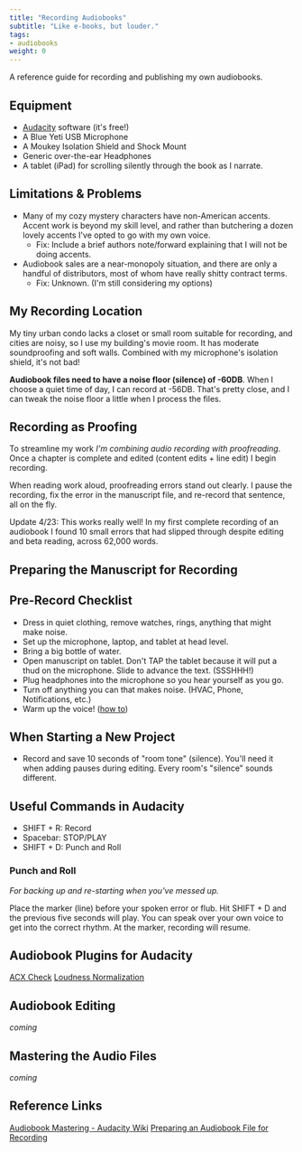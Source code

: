 ```yaml
---
title: "Recording Audiobooks"
subtitle: "Like e-books, but louder."
tags:
- audiobooks
weight: 0
---
```


A reference guide for recording and publishing my own audiobooks.

## Equipment

- [Audacity](https://www.audacityteam.org/) software (it's free!)
- A Blue Yeti USB Microphone
- A Moukey Isolation Shield and Shock Mount
- Generic over-the-ear Headphones
- A tablet (iPad) for scrolling silently through the book as I narrate.

## Limitations & Problems

* Many of my cozy mystery characters have non-American accents. Accent work is beyond my skill level, and rather than butchering a dozen lovely accents I've opted to go with my own voice.
	* Fix: Include a brief authors note/forward explaining that I will not be doing accents.
* Audiobook sales are a near-monopoly situation, and there are only a handful of distributors, most of whom have really shitty contract terms. 
	* Fix: Unknown. (I'm still considering my options)

## My Recording Location

My tiny urban condo lacks a closet or small room suitable for recording, and cities are noisy, so I use my building's movie room. It has moderate soundproofing and soft walls. Combined with my microphone's isolation shield, it's not bad!

**Audiobook files need to have a noise floor (silence) of -60DB**. When I choose a quiet time of day, I can record at -56DB. That's pretty close, and I can tweak the noise floor a little when I process the files.

## Recording as Proofing 

To streamline my work *I'm combining audio recording with proofreading*. Once a chapter is complete and edited (content edits + line edit) I begin recording.

When reading work aloud, proofreading errors stand out clearly. I pause the recording, fix the error in the manuscript file, and re-record that sentence, all on the fly.

Update 4/23: This works really well! In my first complete recording of an audiobook I found 10 small errors that had slipped through despite editing and beta reading, across 62,000 words.

## Preparing the Manuscript for Recording



## Pre-Record Checklist

- Dress in quiet clothing, remove watches, rings, anything that might make noise.
- Set up the microphone, laptop, and tablet at head level. 
- Bring a big bottle of water.
- Open manuscript on tablet. Don't TAP the tablet because it will put a thud on the microphone. Slide to advance the text. (SSSHHH!)
- Plug headphones into the microphone so you hear yourself as you go.
- Turn off anything you can that makes noise. (HVAC, Phone, Notifications, etc.)
- Warm up the voice! ([how to](https://www.youtube.com/watch?v=bcOF1fH20JM))

## When Starting a New Project

- Record and save 10 seconds of "room tone" (silence). You'll need it when adding pauses during editing. Every room's "silence" sounds different.

## Useful Commands in Audacity

- SHIFT + R: Record
- Spacebar: STOP/PLAY
- SHIFT + D: Punch and Roll

### Punch and Roll

*For backing up and re-starting when you've messed up.*

Place the marker (line) before your spoken error or flub. Hit SHIFT + D and the previous five seconds will play. You can speak over your own voice to get into the correct rhythm. At the marker, recording will resume. 

## Audiobook Plugins for Audacity

[ACX Check](https://wiki.audacityteam.org/wiki/Nyquist_Analyze_Plug-ins#ACX_Check)
[Loudness Normalization](https://alphamanual.audacityteam.org/man/Loudness_Normalization)

## Audiobook Editing

*coming*

## Mastering the Audio Files

*coming*

## Reference Links

[Audiobook Mastering - Audacity Wiki](https://wiki.audacityteam.org/wiki/Audiobook_Mastering)
[Preparing an Audiobook File for Recording](https://cchogan.com/audiobook-tips-a-short-guide/preparing-a-script-for-recording/)

